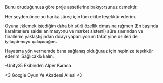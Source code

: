 Bunu okuduğunuza göre proje assetlerine bakıyorsunuz demektir.

Her şeyden önce bu harika süreç için tüm ekibe teşekkür ederim.

Oyuna eklemek istediğim daha bir sürü özellik olmasına rağmen  (En başında karakterlere saldırı animasyonu ve market sistemi) süre sınırından ve finallerim yaklaştığından dolayı yapamıyorum fakat yine de ileri de iyileştirmeye çalışacağım.

Hayatıma yön vermemde bana sağlamış olduğunuz için hepinize teşekkür ederim. Sağlıcakla kalın.

-Unity35 Ekibinden Alper Karaca

<3 Google Oyun Ve Akademi Ailesi <3